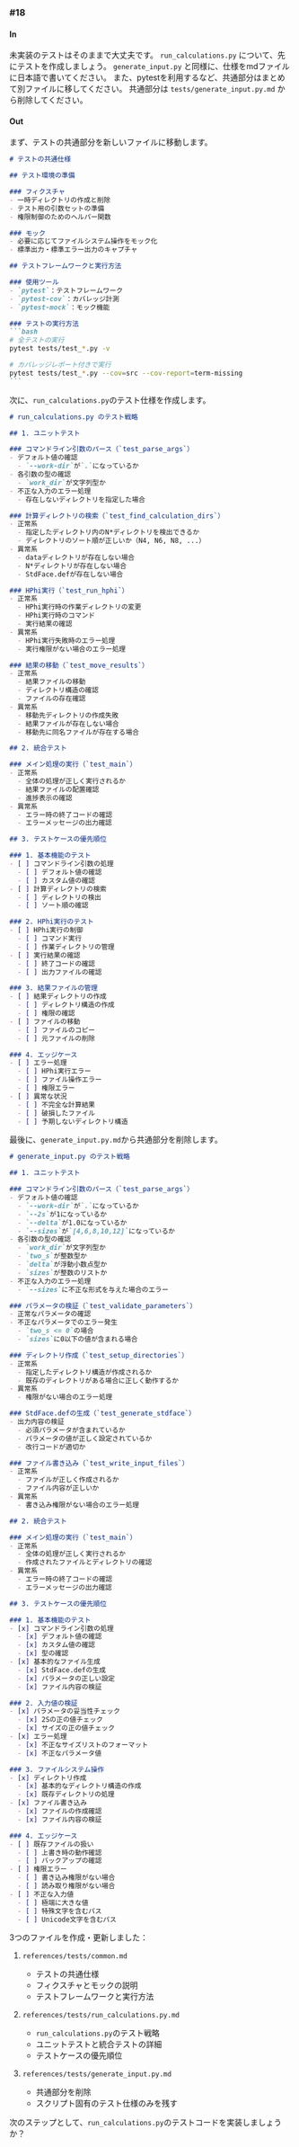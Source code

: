 ### #18

#### In

未実装のテストはそのままで大丈夫です。
`run_calculations.py` について、先にテストを作成しましょう。
`generate_input.py` と同様に、仕様をmdファイルに日本語で書いてください。
また、pytestを利用するなど、共通部分はまとめて別ファイルに移してください。
共通部分は `tests/generate_input.py.md` から削除してください。

#### Out

まず、テストの共通部分を新しいファイルに移動します。

````markdown:references/tests/common.md
# テストの共通仕様

## テスト環境の準備

### フィクスチャ
- 一時ディレクトリの作成と削除
- テスト用の引数セットの準備
- 権限制御のためのヘルパー関数

### モック
- 必要に応じてファイルシステム操作をモック化
- 標準出力・標準エラー出力のキャプチャ

## テストフレームワークと実行方法

### 使用ツール
- `pytest`：テストフレームワーク
- `pytest-cov`：カバレッジ計測
- `pytest-mock`：モック機能

### テストの実行方法
```bash
# 全テストの実行
pytest tests/test_*.py -v

# カバレッジレポート付きで実行
pytest tests/test_*.py --cov=src --cov-report=term-missing
```
````

次に、`run_calculations.py`のテスト仕様を作成します。

````markdown:references/tests/run_calculations.py.md
# run_calculations.py のテスト戦略

## 1. ユニットテスト

### コマンドライン引数のパース（`test_parse_args`）
- デフォルト値の確認
  - `--work-dir`が`.`になっているか
- 各引数の型の確認
  - `work_dir`が文字列型か
- 不正な入力のエラー処理
  - 存在しないディレクトリを指定した場合

### 計算ディレクトリの検索（`test_find_calculation_dirs`）
- 正常系
  - 指定したディレクトリ内のN*ディレクトリを検出できるか
  - ディレクトリのソート順が正しいか（N4, N6, N8, ...）
- 異常系
  - dataディレクトリが存在しない場合
  - N*ディレクトリが存在しない場合
  - StdFace.defが存在しない場合

### HPhi実行（`test_run_hphi`）
- 正常系
  - HPhi実行時の作業ディレクトリの変更
  - HPhi実行時のコマンド
  - 実行結果の確認
- 異常系
  - HPhi実行失敗時のエラー処理
  - 実行権限がない場合のエラー処理

### 結果の移動（`test_move_results`）
- 正常系
  - 結果ファイルの移動
  - ディレクトリ構造の確認
  - ファイルの存在確認
- 異常系
  - 移動先ディレクトリの作成失敗
  - 結果ファイルが存在しない場合
  - 移動先に同名ファイルが存在する場合

## 2. 統合テスト

### メイン処理の実行（`test_main`）
- 正常系
  - 全体の処理が正しく実行されるか
  - 結果ファイルの配置確認
  - 進捗表示の確認
- 異常系
  - エラー時の終了コードの確認
  - エラーメッセージの出力確認

## 3. テストケースの優先順位

### 1. 基本機能のテスト
- [ ] コマンドライン引数の処理
  - [ ] デフォルト値の確認
  - [ ] カスタム値の確認
- [ ] 計算ディレクトリの検索
  - [ ] ディレクトリの検出
  - [ ] ソート順の確認

### 2. HPhi実行のテスト
- [ ] HPhi実行の制御
  - [ ] コマンド実行
  - [ ] 作業ディレクトリの管理
- [ ] 実行結果の確認
  - [ ] 終了コードの確認
  - [ ] 出力ファイルの確認

### 3. 結果ファイルの管理
- [ ] 結果ディレクトリの作成
  - [ ] ディレクトリ構造の作成
  - [ ] 権限の確認
- [ ] ファイルの移動
  - [ ] ファイルのコピー
  - [ ] 元ファイルの削除

### 4. エッジケース
- [ ] エラー処理
  - [ ] HPhi実行エラー
  - [ ] ファイル操作エラー
  - [ ] 権限エラー
- [ ] 異常な状況
  - [ ] 不完全な計算結果
  - [ ] 破損したファイル
  - [ ] 予期しないディレクトリ構造
````


最後に、`generate_input.py.md`から共通部分を削除します。

````markdown:references/tests/generate_input.py.md
# generate_input.py のテスト戦略

## 1. ユニットテスト

### コマンドライン引数のパース（`test_parse_args`）
- デフォルト値の確認
  - `--work-dir`が`.`になっているか
  - `--2s`が1になっているか
  - `--delta`が1.0になっているか
  - `--sizes`が`[4,6,8,10,12]`になっているか
- 各引数の型の確認
  - `work_dir`が文字列型か
  - `two_s`が整数型か
  - `delta`が浮動小数点型か
  - `sizes`が整数のリストか
- 不正な入力のエラー処理
  - `--sizes`に不正な形式を与えた場合のエラー

### パラメータの検証（`test_validate_parameters`）
- 正常なパラメータの確認
- 不正なパラメータでのエラー発生
  - `two_s <= 0`の場合
  - `sizes`に0以下の値が含まれる場合

### ディレクトリ作成（`test_setup_directories`）
- 正常系
  - 指定したディレクトリ構造が作成されるか
  - 既存のディレクトリがある場合に正しく動作するか
- 異常系
  - 権限がない場合のエラー処理

### StdFace.defの生成（`test_generate_stdface`）
- 出力内容の検証
  - 必須パラメータが含まれているか
  - パラメータの値が正しく設定されているか
  - 改行コードが適切か

### ファイル書き込み（`test_write_input_files`）
- 正常系
  - ファイルが正しく作成されるか
  - ファイル内容が正しいか
- 異常系
  - 書き込み権限がない場合のエラー処理

## 2. 統合テスト

### メイン処理の実行（`test_main`）
- 正常系
  - 全体の処理が正しく実行されるか
  - 作成されたファイルとディレクトリの確認
- 異常系
  - エラー時の終了コードの確認
  - エラーメッセージの出力確認

## 3. テストケースの優先順位

### 1. 基本機能のテスト
- [x] コマンドライン引数の処理
  - [x] デフォルト値の確認
  - [x] カスタム値の確認
  - [x] 型の確認
- [x] 基本的なファイル生成
  - [x] StdFace.defの生成
  - [x] パラメータの正しい設定
  - [x] ファイル内容の検証

### 2. 入力値の検証
- [x] パラメータの妥当性チェック
  - [x] 2Sの正の値チェック
  - [x] サイズの正の値チェック
- [x] エラー処理
  - [x] 不正なサイズリストのフォーマット
  - [x] 不正なパラメータ値

### 3. ファイルシステム操作
- [x] ディレクトリ作成
  - [x] 基本的なディレクトリ構造の作成
  - [x] 既存ディレクトリの処理
- [x] ファイル書き込み
  - [x] ファイルの作成確認
  - [x] ファイル内容の検証

### 4. エッジケース
- [ ] 既存ファイルの扱い
  - [ ] 上書き時の動作確認
  - [ ] バックアップの確認
- [ ] 権限エラー
  - [ ] 書き込み権限がない場合
  - [ ] 読み取り権限がない場合
- [ ] 不正な入力値
  - [ ] 極端に大きな値
  - [ ] 特殊文字を含むパス
  - [ ] Unicode文字を含むパス
````

3つのファイルを作成・更新しました：

1. `references/tests/common.md`
   - テストの共通仕様
   - フィクスチャとモックの説明
   - テストフレームワークと実行方法

2. `references/tests/run_calculations.py.md`
   - `run_calculations.py`のテスト戦略
   - ユニットテストと統合テストの詳細
   - テストケースの優先順位

3. `references/tests/generate_input.py.md`
   - 共通部分を削除
   - スクリプト固有のテスト仕様のみを残す

次のステップとして、`run_calculations.py`のテストコードを実装しましょうか？


